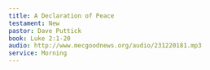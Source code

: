 ```yaml
---
title: A Declaration of Peace
testament: New
pastor: Dave Puttick
book: Luke 2:1-20
audio: http://www.mecgoodnews.org/audio/231220181.mp3
service: Morning 
---
```

